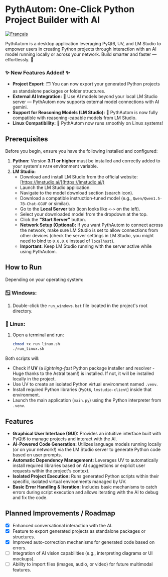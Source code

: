 # PythAutom: One-Click Python Project Builder with AI

[![Français](https://img.shields.io/badge/Langue-Français-blue.svg)](READMEFR.md)

PythAutom is a desktop application leveraging PyQt6, UV, and LM Studio to empower users in creating Python projects through interaction with an AI model running locally or across your network. Build smarter and faster — effortlessly. 🚀

### ✨ New Features Added! ✨

*   **Project Export:** 🗂️ You can now export your generated Python projects as standalone packages or folder structures.
*   **External AI Integration:** 🤖 Use AI models beyond your local LM Studio server — PythAutom now supports external model connections with AI gemini.
*   **Support for Reasoning Models (LM Studio):** 🧠 PythAutom is now fully compatible with reasoning-capable models from LM Studio.
*   **Linux Compatibility:** 🐧 PythAutom now runs smoothly on Linux systems!

## Prerequisites

Before you begin, ensure you have the following installed and configured:

1.  **Python:** Version **3.11 or higher** must be installed and correctly added to your system's `PATH` environment variable.
2.  **LM Studio:**
    *   Download and install LM Studio from the official website: [https://lmstudio.ai/](https://lmstudio.ai/)
    *   Launch the LM Studio application.
    *   Navigate to the model download section (search icon).
    *   Download a compatible instruction-tuned model (e.g., `Qwen/Qwen1.5-7B-Chat-GGUF` or similar).
    *   Go to the **Local Server** tab (icon looks like `<->` on the left).
    *   Select your downloaded model from the dropdown at the top.
    *   Click the **"Start Server"** button.
    *   **Network Setup (Optional):** If you want PythAutom to connect across the network, make sure LM Studio is set to allow connections from other devices (check the server settings in LM Studio, you might need to bind to `0.0.0.0` instead of `localhost`).
    *   **Important:** Keep LM Studio running with the server active while using PythAutom.

## How to Run

Depending on your operating system:

### 🪟 Windows:

1.  Double-click the `run_windows.bat` file located in the project's root directory.

### 🐧 Linux:

1.  Open a terminal and run:
    ```bash
    chmod +x run_linux.sh
    ./run_linux.sh
    ```

Both scripts will:

*   Check if **UV** (a *lightning-fast* Python package installer and resolver - Huge thanks to the Astral team!) is installed. If not, it will be installed locally in the project.
*   Use UV to create an isolated Python virtual environment named `.venv`.
*   Install required Python libraries (`PyQt6`, `lmstudio-client`) inside that environment.
*   Launch the main application (`main.py`) using the Python interpreter from `.venv`.

## Features

*   **Graphical User Interface (GUI):** Provides an intuitive interface built with PyQt6 to manage projects and interact with the AI.
*   **AI-Powered Code Generation:** Utilizes language models running locally (or on your network!) via the LM Studio server to generate Python code based on user prompts.
*   **Automatic Dependency Management:** Leverages UV to automatically install required libraries based on AI suggestions or explicit user requests within the project's context.
*   **Isolated Project Execution:** Runs generated Python scripts within their specific, isolated virtual environments managed by UV.
*   **Basic Error Handling & Iteration:** Includes basic mechanisms to catch errors during script execution and allows iterating with the AI to debug and fix the code.

## Planned Improvements / Roadmap

*   [x] Enhanced conversational interaction with the AI.
*   [x] Feature to export generated projects as standalone packages or structures.
*   [x] Improved auto-correction mechanisms for generated code based on errors.
*   [ ] Integration of AI vision capabilities (e.g., interpreting diagrams or UI mockups).
*   [ ] Ability to import files (images, audio, or video) for future multimodal features.
